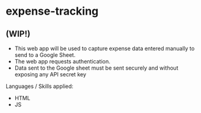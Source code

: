 # expense-tracking
## (WIP!)

* This web app will be used to capture expense data entered manually to send to a Google Sheet.
* The web app requests authentication.
* Data sent to the Google sheet must be sent securely and without exposing any API secret key

Languages / Skills applied:
* HTML
* JS
